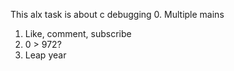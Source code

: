 This alx task is about c debugging
0. Multiple mains
1. Like, comment, subscribe
2. 0 > 972?
3. Leap year
